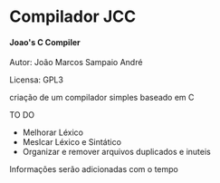 # Compilador JCC
#### Joao's C Compiler
Autor: João Marcos Sampaio André

Licensa: GPL3

criação de um compilador simples baseado em C

TO DO

<ul>
 <li>Melhorar Léxico
 <li>Meslcar Léxico e Sintático
 <li>Organizar e remover arquivos duplicados e inuteis
</ul>

Informações serão adicionadas com o tempo
